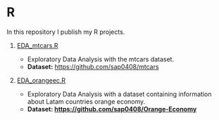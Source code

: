# R

In this repository I publish my R projects.
   
1. [EDA_mtcars.R](https://github.com/japoveda10/datascience/blob/master/3.%20R/EDA_mtcars.R) <br>
   - Exploratory Data Analysis with the mtcars dataset.
   - <b>Dataset:</b> https://github.com/sap0408/mtcars
   
2. [EDA_orangeec.R](https://github.com/japoveda10/datascience/blob/master/3.%20R/EDA_orangeec.R)
   - Exploratory Data Analysis with a dataset containing information about Latam countries orange economy.
   - <b>Dataset: https://github.com/sap0408/Orange-Economy </b>
